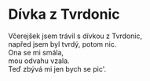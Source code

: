 # Dívka z Tvrdonic

Včerejšek jsem trávil s dívkou z Tvrdonic,  
napřed jsem byl tvrdý, potom nic.  
Ona se mi smála,  
mou odvahu vzala.  
Teď zbývá mi jen bych se pic'.
